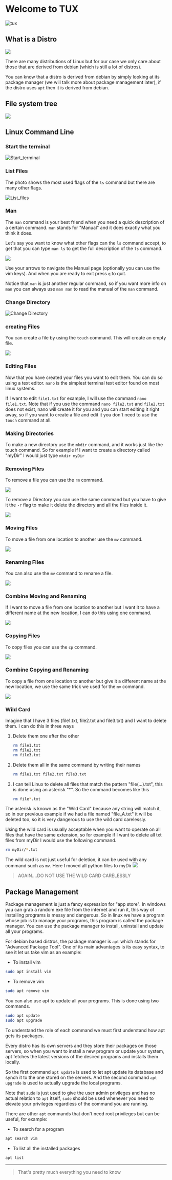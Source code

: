 # Welcome to TUX

![tux](tux.jpg)
## What is a Distro

![](distro_tree.png)

There are many distributions of Linux but for our case we only care about those that are derived from debian (which is still a lot of distros).

You can know that a distro is derived from debian by simply looking at its package manager (we will talk more about package management later), if the distro uses `apt` then it is derived from debian.

## File system tree

![](linux_tree.jpg)

## Linux Command Line

### Start the terminal

![Start_terminal](start_terminal.png
"Start the terminal")

### List Files

The photo shows the most used flags of the `ls` command but there are many other flags.

![List_files](List_files.png)

### Man

The `man` command is your best friend when you need a quick description of a certain command. `man` stands for "Manual" and it does exactly what you think it does.

Let's say you want to know what other flags can the `ls` command accept, to get that you can type `man ls` to get the full description of the `ls` command.

![](man.png)

Use your arrows to navigate the Manual page (optionally you can use the vim keys). And when you are ready to exit press `q` to quit.

Notice that `man` is just another regular command, so if you want more info on `man` you can always use `man man` to read the manual of the `man` command.

### Change Directory

![Change Directory](change_directory.png)

### creating Files

You can create a file by using the `touch` command. This will create an empty file.

![](touch.png)

### Editing Files

Now that you have created your files you want to edit them. You can do so using a text editor. `nano` is the simplest terminal text editor found on most linux systems.

If I want to edit `file1.txt` for example, I will use the command `nano file1.txt`. Note that if you use the command `nano file2.txt` and `file2.txt` does not exist, nano will create it for you and you can start editing it right away, so if you want to create a file and edit it you don't need to use the `touch` command at all.

### Making Directories

To make a new directory use the `mkdir` command, and it works just like the touch command. So for example if I want to create a directory called "myDir" I would just type `mkdir myDir`

### Removing Files

To remove a file you can use the `rm` command.

![](rm.png)

To remove a Directory you can use the same command but you have to give it the `-r` flag to make it delete the directory and all the files inside it.

![](rm_r.png)

### Moving Files

To move a file from one location to another use the `mv` command.

![](mv.png)

### Renaming Files

You can also use the `mv` command to rename a file.

![](rename.png)

### Combine Moving and Renaming

If I want to move a file from one location to another but I want it to have a different name at the new location, I can do this using one command.

![](mv_rename.png)

### Copying Files

To copy files you can use the `cp` command.

![](cp.png)

### Combine Copying and Renaming

To copy a file from one location to another but give it a different name at the new location, we use the same trick we used for the `mv` command.

![](cp_rename.png)

### Wild Card

Imagine that I have 3 files (file1.txt, file2.txt and file3.txt) and I want to delete them. I can do this in three ways

1. Delete them one after the other
    ```bash
    rm file1.txt
    rm file2.txt
    rm file3.txt
    ```
1. Delete them all in the same command by writing their names
    ```bash
    rm file1.txt file2.txt file3.txt
    ```
1. I can tell Linux to delete all files that match the pattern "file(...).txt", this is done using an asterisk "*". So the command becomes like this
    ```bash
    rm file*.txt
    ```

The asterisk is known as the "Wild Card" because any string will match it, so in our previous example if we had a file named "file_A.txt" it will be deleted too, so it is very dangerous to use the wild card carelessly.

Using the wild card is usually acceptable when you want to operate on all files that have the same extension, so for example if I want to delete all txt files from  myDir I would use the following command.
```bash
rm myDir/*.txt
```
The wild card is not just useful for deletion, it can be used with any command such as `mv`. Here I moved all python files to myDir
![](mv_wild_card.png)

> AGAIN....DO NOT USE THE WILD CARD CARELESSLY

## Package Management

Package management is just a fancy expression for "app store". In windows you can grab a random exe file from the internet and run it, this way of installing programs is messy and dangerous. So in linux we have a program whose job is to manage your programs, this program is called the package manager. You can use the package manager to install, uninstall and update all your programs.

For debian based distros, the package manager is `apt` which stands for "Advanced Package Tool". One of its main advantages is its easy syntax, to see it let us take vim as an example:

* To install vim
```bash
sudo apt install vim
```

* To remove vim
```bash
sudo apt remove vim
```

You can also use apt to update all your programs. This  is done using two commands.
```bash
sudo apt update
sudo apt upgrade
```
To understand the role of each command we must first understand how apt gets its packages.

Every distro has its own servers and they store their packages on those servers, so when you want to install a new program or update your system, apt fetches the latest versions of the desired programs and installs them locally.

So the first command `apt update` is used to let apt update its database and synch it to the one stored on the servers. And the second command `apt upgrade` is used to actually upgrade the local programs.

Note that `sudo` is just used to give the user admin privileges and has no actual relation to `apt` itself, `sudo` should be used whenever you need to elevate your privileges regardless of the command you are running.

There are other `apt` commands that don't need root privileges but can be useful, for example:

* To search for a program
```bash
apt search vim
```

* To list all the installed packages
```bash
apt list
```

---

> That's pretty much everything you need to know